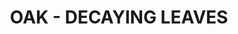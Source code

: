 ---
title: "OAK - DECAYING LEAVES "
price: "TBA"
desc: "Opis nije dostupan"
img_path: "/assets/img/A.MIG-8403.jpg"
brand: AMMO
available: true
cat: "dioramas"
subcat: "LEAVES"
subsubcat: "SS"
---